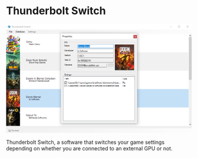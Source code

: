 # Thunderbolt Switch

![Visual](assets/visual.png)

Thunderbolt Switch, a software that switches your game settings depending on whether you are connected to an external GPU or not.